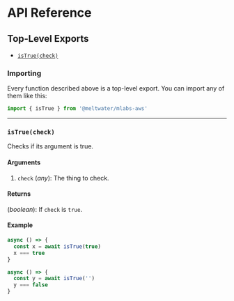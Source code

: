 # API Reference

<!--- TODO: Update docs for added module(s). -->

## Top-Level Exports

- [`isTrue(check)`](#istruecheck)

### Importing

Every function described above is a top-level export.
You can import any of them like this:

```js
import { isTrue } from '@meltwater/mlabs-aws'
```

---
### `isTrue(check)`

Checks if its argument is true.

#### Arguments

1. `check` (*any*): The thing to check.

#### Returns

(*boolean*): If `check` is `true`.

#### Example

```js
async () => {
  const x = await isTrue(true)
  x === true
}

async () => {
  const y = await isTrue('')
  y === false
}
```
